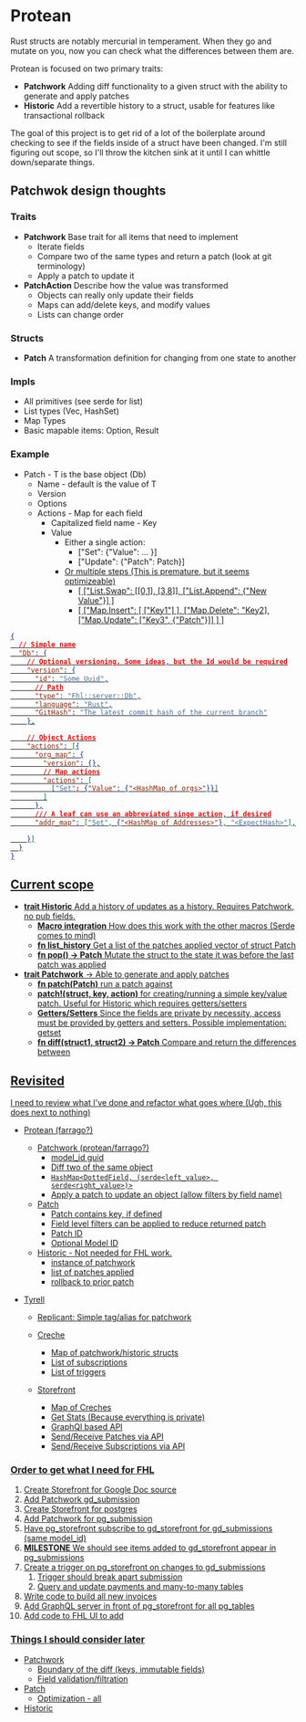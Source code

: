 # Protean

Rust structs are notably mercurial in temperament. When they go and mutate on you, now you can check what
the differences between them are.

Protean is focused on two primary traits:

- **Patchwork** Adding diff functionality to a given struct with the ability to generate and apply patches
- **Historic** Add a revertible history to a struct, usable for features like transactional rollback

The goal of this project is to get rid of a lot of the boilerplate around checking to see if the fields
inside of a struct have been changed. I'm still figuring out scope, so I'll throw the kitchen sink at it
until I can whittle down/separate things.

## Patchwok design thoughts

### Traits

- **Patchwork** Base trait for all items that need to implement
  - Iterate fields
  - Compare two of the same types and return a patch (look at git terminology)
  - Apply a patch to update it
- **PatchAction** Describe how the value was transformed
  - Objects can really only update their fields
  - Maps can add/delete keys, and modify values
  - Lists can change order

### Structs

- **Patch** A transformation definition for changing from one state to another

### Impls

- All primitives (see serde for list)
- List types (Vec, HashSet)
- Map Types
- Basic mapable items: Option, Result

### Example

- Patch - T is the base object (Db)
  - Name - default is the value of T
  - Version
  - Options
  - Actions - Map for each field
    - Capitalized field name - Key
    - Value
      - Either a single action:
        - ["Set": {"Value": ... }]
        - ["Update": {"Patch": Patch<U>}]
      - Or multiple steps (This is premature, but it seems optimizeable)
        - [
          ["List.Swap": [[0,1], [3,8]],
          ["List.Append": {"New Value"}]
          ]
        - [
          ["Map.Insert": [
          ["Key1"]
          ],
          ["Map.Delete": "Key2],
          ["Map.Update": ["Key3", {"Patch"}]]
          ]
          ]

```json
{
  // Simple name
  "Db": {
    // Optional versioning. Some ideas, but the Id would be required
    "version": {
      "id": "Some Uuid",
      // Path
      "type": "Fhl::server::Db",
      "language": "Rust",
      "GitHash": "The latest commit hash of the current branch"
    },

    // Object Actions
    "actions": [{
      "org_map": {
        "version": {},
        // Map actions
        "actions": [
          ["Set": {"Value": {"<HashMap of orgs>"}}]
        ]
      },
      /// A leaf can use an abbreviated singe action, if desired
      "addr_map": ["Set", {"<HashMap of Addresses>"}, "<ExpectHash>"],

    }]
  }
}

```

## Current scope

- **trait Historic** Add a history of updates as a history. Requires Patchwork, no pub fields.
  - **Macro integration** How does this work with the other macros (Serde comes to mind)
  - **fn list_history** Get a list of the patches applied vector of struct Patch
  - **fn pop() -> Patch** Mutate the struct to the state it was before the last patch was applied
- **trait Patchwork** -> Able to generate and apply patches
  - **fn patch(Patch)** run a patch against
  - **patch!(struct, key, action)** for creating/running a simple key/value patch. Useful for Historic which
    requires getters/setters
  - **Getters/Setters** Since the fields are private by necessity, access must be provided by getters and
    setters. Possible implementation: [getset](https://github.com/Hoverbear/getset/)
  - **fn diff(struct1, struct2) -> Patch** Compare and return the differences between

## Revisited

I need to review what I've done and refactor what goes where (Ugh, this does next to nothing)

- Protean (farrago?)
  - Patchwork (protean/farrago?)
    - model_id guid
    - Diff two of the same object
    - `HashMap<DottedField, (serde<left_value>, serde<right_value>)>`
    - Apply a patch to update an object (allow filters by field name)
  - Patch
    - Patch contains key, if defined
    - Field level filters can be applied to reduce returned patch
    - Patch ID
    - Optional Model ID
  - Historic - Not needed for FHL work.
    - instance of patchwork
    - list of patches applied
    - rollback to prior patch
- Tyrell

  - Replicant: Simple tag/alias for patchwork
  - Creche
    - Map of patchwork/historic structs
    - List of subscriptions
    - List of triggers
  - Storefront

    - Map of Creches
    - Get Stats (Because everything is private)
    - GraphQl based API
    - Send/Receive Patches via API
    - Send/Receive Subscriptions via API

### Order to get what I need for FHL

1. Create Storefront for Google Doc source
2. Add Patchwork gd_submission
3. Create Storefront for postgres
4. Add Patchwork for pg_submission
5. Have pg_storefront subscribe to gd_storefront for gd_submissions (same model_id)
6. **MILESTONE** We should see items added to gd_storefront appear in pg_submissions
7. Create a trigger on pg_storefront on changes to gd_submissions
   1. Trigger should break apart submission
   2. Query and update payments and many-to-many tables
8. Write code to build all new invoices
9. Add GraphQL server in front of pg_storefront for all pg_tables
10. Add code to FHL UI to add

### Things I should consider later

- Patchwork
  - Boundary of the diff (keys, immutable fields)
  - Field validation/filtration
- Patch
  - Optimization - all
- Historic
